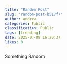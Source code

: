 ```yaml
---
title: "Random Post"
slug: "random-post-b517f7"
author: andrew
categories: Public
classification: Public
tags: [trending]
date: 2025-07-08 16:20:37 
likes: 0
---
```


Something Random